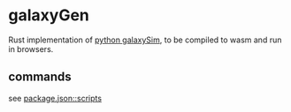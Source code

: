 # galaxyGen

Rust implementation of [python galaxySim](https://github.com/lynncyrin/galaxySim), to be compiled to wasm and run in browsers.

## commands

see [package.json::scripts](package.json)